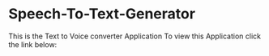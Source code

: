 # Speech-To-Text-Generator
This is the Text to Voice converter Application  To view this Application click the link below:
